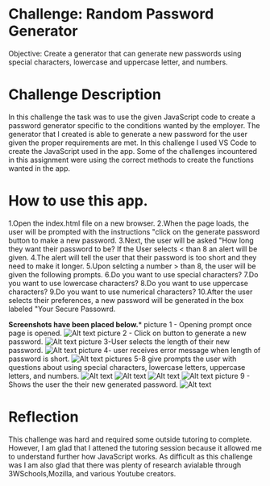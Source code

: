 # Challenge: Random Password Generator
Objective: Create a generator that can generate new passwords using special characters, lowercase and uppercase letter, and numbers.

# Challenge Description
In this challenge the task was to use the given JavaScript code to create a password generator specific to the conditions wanted by the employer.
The generator that I created is able to generate a new password for the user given the proper requirements are met. In this challenge I used VS Code to create the JavaScript 
used in the app. Some of the challenges incountered in this assignment were using the correct methods to create the functions wanted in the app.

# How to use this app.
1.Open the index.html file on a new browser.
2.When the page loads, the user will be prompted with the instructions "click on the generate password button to make a new password.
3.Next, the user will be asked "How long they want their password to be? If the User selects < than 8 an alert will be given.
4.The alert will tell the user that their password is too short and they need to make it longer.
5.Upon selcting a number > than 8, the user will be given the following prompts.
6.Do you want to use special characters?
7.Do you want to use lowercase characters?
8.Do you want to use uppercase characters?
9.Do you want to use numerical characters?
10.After the user selects their preferences, a new password will be generated in the box labeled "Your Secure Passowrd.

**Screenshots have been placed below.***
picture 1 - Opening prompt once page is opened.
![Alt text](<images/pic 1.png>)
picture 2 - Click on button to generate a new password.
![Alt text](<images/pic 2.png>)
picture 3-User selects the length of their new password.
![Alt text](<images/pic 3.png>)
picture 4- user receives error message when length of password is short.
![Alt text](<images/pic 4.png>)
pictures 5-8 give prompts the user with questions about using special characters, lowercase letters, uppercase letters, and numbers.
![Alt text](<images/pic 5.png>)
![Alt text](<images/pic 6.png>)
![Alt text](<images/pic 7.png>)
![Alt text](<images/pic 8.png>)
picture 9 - Shows the user the their new generated password.
![Alt text](<images/pic 9.png>)


# Reflection
This challenge was hard and required some outside tutoring to complete. However, I am glad that I attened the tutoring session because it allowed me to understand further how 
JavaScript works. As difficult as this challenge was I am also glad that there was plenty of research avialable through 3WSchools,Mozilla, and various Youtube creators.